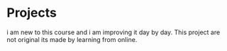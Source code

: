 # Projects
i am new to this course and i am improving it day by day.
This project are not original its made by learning from online.
